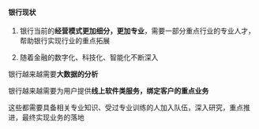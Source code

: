 
#### 银行现状

1. 银行当前的**经营模式更加细分，更加专业**，需要一部分重点行业的专业人才，帮助银行实现行业的重点拓展

2. 随着金融的数字化、科技化、智能化不断深入

  银行越来越需要**大数据的分析**

  银行越来越需要为用户提供**线上软件类服务，绑定客户的重点业务**

  这些都需要具备相关专业知识、受过专业训练的人加入队伍，深入研究，重点推进，最终实现业务的落地
